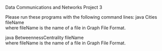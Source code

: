 Data Communications and Networks 
Project 3

Please run these programs with the following command lines:
java Cities fileName   
where fileName is the name of a file in Graph File Format.   

java BetweennessCentrality fileName    
where fileName is the name of a file in Graph File Format.   
